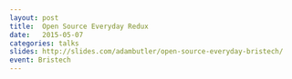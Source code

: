 ```yaml
---
layout: post
title:  Open Source Everyday Redux
date:   2015-05-07
categories: talks
slides: http://slides.com/adambutler/open-source-everyday-bristech/
event: Bristech
---
```

